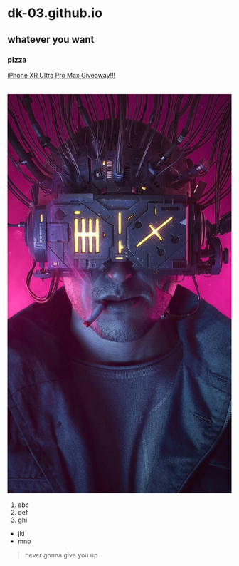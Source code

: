 # dk-03.github.io
## whatever you want
### pizza
[iPhone XR Ultra Pro Max Giveaway!!!](https://youtu.be/dQw4w9WgXcQ)<br><br><br>
<img src = "image1.jpg">
1. abc
2. def
3. ghi
* jkl
* mno
>never gonna give you up
